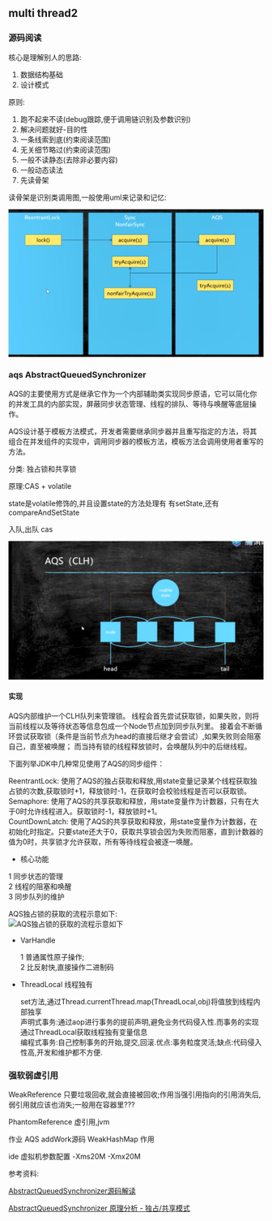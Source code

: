 ## multi thread2

### 源码阅读

核心是理解别人的思路:    
1. 数据结构基础    
2. 设计模式    

原则:    
1. 跑不起来不读(debug跟踪,便于调用链识别及参数识别)
2. 解决问题就好-目的性
3. 一条线索到底(约束阅读范围)
4. 无关细节略过(约束阅读范围)
5. 一般不读静态(去除非必要内容)
6. 一般动态读法
7. 先读骨架

读骨架是识别类调用图,一般使用uml来记录和记忆:

![uml图](snapshot/uml.png)


### aqs AbstractQueuedSynchronizer

AQS的主要使用方式是继承它作为一个内部辅助类实现同步原语，它可以简化你的并发工具的内部实现，屏蔽同步状态管理、线程的排队、等待与唤醒等底层操作。

AQS设计基于模板方法模式，开发者需要继承同步器并且重写指定的方法，将其组合在并发组件的实现中，调用同步器的模板方法，模板方法会调用使用者重写的方法。

分类: 独占锁和共享锁

原理:CAS + volatile

state是volatile修饰的,并且设置state的方法处理有
有setState,还有compareAndSetState

入队,出队 cas

![分段锁](snapshot/aqs.png)

#### 实现

AQS内部维护一个CLH队列来管理锁。
线程会首先尝试获取锁，如果失败，则将当前线程以及等待状态等信息包成一个Node节点加到同步队列里。
接着会不断循环尝试获取锁（条件是当前节点为head的直接后继才会尝试）,如果失败则会阻塞自己，直至被唤醒；
而当持有锁的线程释放锁时，会唤醒队列中的后继线程。

下面列举JDK中几种常见使用了AQS的同步组件：

ReentrantLock: 使用了AQS的独占获取和释放,用state变量记录某个线程获取独占锁的次数,获取锁时+1，释放锁时-1，在获取时会校验线程是否可以获取锁。    
Semaphore: 使用了AQS的共享获取和释放，用state变量作为计数器，只有在大于0时允许线程进入。获取锁时-1，释放锁时+1。    
CountDownLatch: 使用了AQS的共享获取和释放，用state变量作为计数器，在初始化时指定。只要state还大于0，获取共享锁会因为失败而阻塞，直到计数器的值为0时，共享锁才允许获取，所有等待线程会被逐一唤醒。

- 核心功能

1 同步状态的管理    
2 线程的阻塞和唤醒    
3 同步队列的维护    

AQS独占锁的获取的流程示意如下:    
![AQS独占锁的获取的流程示意如下](https://images2015.cnblogs.com/blog/584724/201706/584724-20170612211300368-774544064.png)

- VarHandle 

    1 普通属性原子操作;    
    2 比反射快,直接操作二进制码

- ThreadLocal 线程独有    

    set方法,通过Thread.currentThread.map(ThreadLocal,obj)将值放到线程内部独享    
    声明式事务:通过aop进行事务的提前声明,避免业务代码侵入性.而事务的实现通过ThreadLocal获取线程独有变量信息    
    编程式事务:自己控制事务的开始,提交,回滚.优点:事务粒度灵活;缺点:代码侵入性高,开发和维护都不方便.

### 强软弱虚引用

WeakReference 只要垃圾回收,就会直接被回收;作用当强引用指向的引用消失后,弱引用就应该也消失;一般用在容器里???

PhantomReference 虚引用,jvm




作业
AQS addWork源码
WeakHashMap 作用



ide 虚拟机参数配置 -Xms20M -Xmx20M


参考资料:

[AbstractQueuedSynchronizer源码解读](https://www.cnblogs.com/micrari/p/6937995.html)

[AbstractQueuedSynchronizer 原理分析 - 独占/共享模式](https://cloud.tencent.com/developer/article/1113761)



